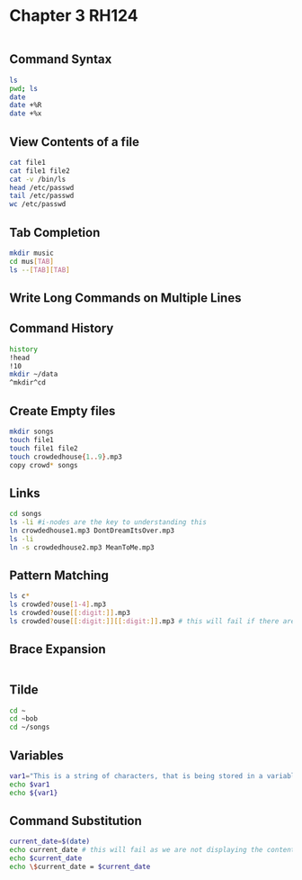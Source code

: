 # Chapter 3 RH124
``` bash

``` 
## Command Syntax
``` bash
ls
pwd; ls
date
date +%R
date +%x
```
## View Contents of a file
``` bash
cat file1
cat file1 file2
cat -v /bin/ls
head /etc/passwd
tail /etc/passwd
wc /etc/passwd
```
## Tab Completion
``` bash
mkdir music
cd mus[TAB]
ls --[TAB][TAB]
``` 
## Write Long Commands on Multiple Lines

## Command History
``` bash
history
!head
!10
mkdir ~/data
^mkdir^cd
```
## Create Empty files
``` bash
mkdir songs
touch file1
touch file1 file2
touch crowdedhouse{1..9}.mp3
copy crowd* songs
```
## Links
``` bash
cd songs
ls -li #i-nodes are the key to understanding this
ln crowdedhouse1.mp3 DontDreamItsOver.mp3
ls -li
ln -s crowdedhouse2.mp3 MeanToMe.mp3
```
## Pattern Matching
``` bash
ls c*
ls crowded?ouse[1-4].mp3
ls crowded?ouse[[:digit:]].mp3
ls crowded?ouse[[:digit:]][[:digit:]].mp3 # this will fail if there are no files ending with two digits
```
## Brace Expansion
``` bash

```
## Tilde 
``` bash
cd ~
cd ~bob
cd ~/songs
```
## Variables 
``` bash
var1="This is a string of characters, that is being stored in a variable called var1"
echo $var1
echo ${var1}
```
## Command Substitution
``` bash
current_date=$(date)
echo current_date # this will fail as we are not displaying the contents of a variable, the $ is missing
echo $current_date
echo \$current_date = $current_date
```
